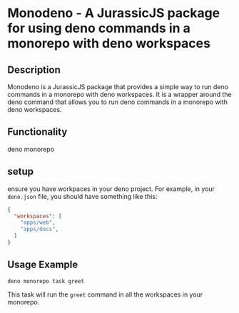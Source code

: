 # Monodeno - A JurassicJS package for using deno commands in a monorepo with deno workspaces

## Description

Monodeno is a JurassicJS package that provides a simple way to run deno commands in a monorepo with deno workspaces. It is a wrapper around the deno command that allows you to run deno commands in a monorepo with deno workspaces.

## Functionality

deno monorepo <command>

## setup
ensure you have workpaces in your deno project. For example, in your `deno.json` file, you should have something like this:
```json
{
  "workspaces": [
    "apps/web",
    "apps/docs",
  ]
}
```

## Usage Example

```base
deno monorepo task greet
```

This task will run the `greet` command in all the workspaces in your monorepo.
